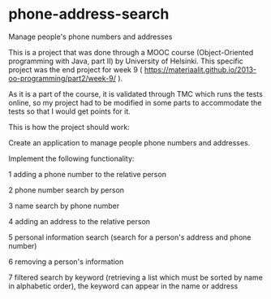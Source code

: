 # phone-address-search
Manage people's phone numbers and addresses

This is a project that was done through a MOOC course (Object-Oriented programming with Java, part II) by University of Helsinki. 
This specific project was the end project for week 9 ( https://materiaalit.github.io/2013-oo-programming/part2/week-9/ ).

As it is a part of the course, it is validated through TMC which runs the tests online, so my project had to be modified in some parts to accommodate the tests so that I would get points for it.

This is how the project should work:

Create an application to manage people phone numbers and addresses.

Implement the following functionality:

1 adding a phone number to the relative person 

2 phone number search by person 

3 name search by phone number 

4 adding an address to the relative person

5 personal information search (search for a person's address and phone number)

6 removing a person's information

7 filtered search by keyword (retrieving a list which must be sorted by name in alphabetic order), the keyword can appear in the name or address
